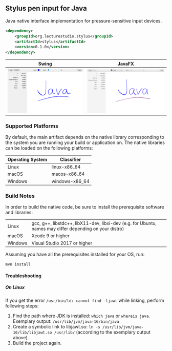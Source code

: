 ## Stylus pen input for Java

Java native interface implementation for pressure-sensitive input devices.

```xml
<dependency>
    <groupId>org.lecturestudio.stylus</groupId>
    <artifactId>stylus</artifactId>
    <version>0.1.0</version>
</dependency>
```

Swing                      |  JavaFX
:-------------------------:|:-------------------------:
![lecturePresenter Screenshot](doc/readme/stylus-swing.png)  |  ![lectureEditor Screenshot](doc/readme/stylus-javafx.png)

### Supported Platforms
By default, the main artifact depends on the native library corresponding to the system you are running your build or application on.
The native libraries can be loaded on the following platforms:

| Operating System | Classifier          |
| ---------------- |---------------------|
| Linux            | linux-x86_64        |
| macOS            | macos-x86_64        |
| Windows          | windows-x86_64      |

### Build Notes

In order to build the native code, be sure to install the prerequisite software and libraries:

<table>
  <tr>
    <td>Linux</td>
    <td>gcc, g++, libstdc++, libX11-dev, libxi-dev (e.g. for Ubuntu, names may differ depending on your distro)</td>
  </tr>
  <tr>
    <td>macOS</td>
    <td>Xcode 9 or higher</td>
  </tr>
  <tr>
    <td>Windows</td>
    <td>Visual Studio 2017 or higher</td>
  </tr>
</table>

Assuming you have all the prerequisites installed for your OS, run:

```
mvn install
```

#### Troubleshooting

##### On Linux
If you get the error `/usr/bin/ld: cannot find -ljawt` while linking, perform following steps:
1. Find the path where JDK is installed: `which java` or `whereis java`.
   Exemplary output: `/usr/lib/jvm/java-16/bin/java`
2. Create a symbolic link to libjawt.so: `ln -s /usr/lib/jvm/java-16/lib/libjawt.so /usr/lib/` (according to the exemplary output above).
3. Build the project again.